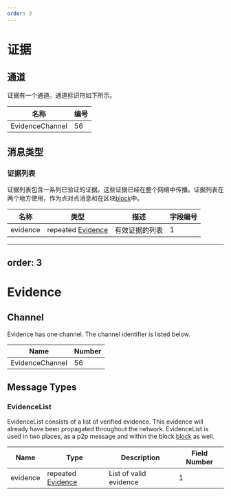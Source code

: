 ```yaml
---
order: 3
---
```


# 证据

## 通道

证据有一个通道。通道标识符如下所示。

| 名称            | 编号 |
|-----------------|------|
| EvidenceChannel | 56   |

## 消息类型

### 证据列表

证据列表包含一系列已验证的证据。这些证据已经在整个网络中传播。证据列表在两个地方使用，作为点对点消息和在区块[block](../../core/data_structures.md#block)中。

| 名称     | 类型                                                        | 描述                  | 字段编号 |
|----------|-------------------------------------------------------------|----------------------|----------|
| evidence | repeated [Evidence](../../core/data_structures.md#evidence) | 有效证据的列表        | 1        |


---
order: 3
---

# Evidence

## Channel

Evidence has one channel. The channel identifier is listed below.

| Name            | Number |
|-----------------|--------|
| EvidenceChannel | 56     |

## Message Types

### EvidenceList

EvidenceList consists of a list of verified evidence. This evidence will already have been propagated throughout the network. EvidenceList is used in two places, as a p2p message and within the block [block](../../core/data_structures.md#block) as well.

| Name     | Type                                                        | Description            | Field Number |
|----------|-------------------------------------------------------------|------------------------|--------------|
| evidence | repeated [Evidence](../../core/data_structures.md#evidence) | List of valid evidence | 1            |
